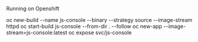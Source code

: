 Running on Openshift

oc new-build --name js-console --binary --strategy source --image-stream httpd
oc start-build js-console --from-dir . --follow
oc new-app --image-stream=js-console:latest
oc expose svc/js-console

